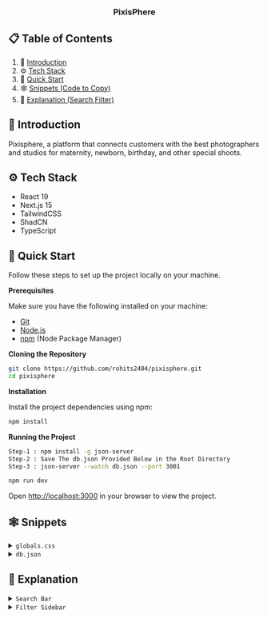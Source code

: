 <div align="center">
    <h3 align="center">PixisPhere</h3>
</div>

## 📋 <a name="table">Table of Contents</a>

1. 🤖 [Introduction](#introduction)
2. ⚙️ [Tech Stack](#tech-stack)
3. 🤸 [Quick Start](#quick-start)
4. 🕸️ [Snippets (Code to Copy)](#snippets)
5.  🧠 [Explanation (Search,Filter)](#explanation)

## <a name="introduction">🤖 Introduction</a>

Pixisphere, a platform that connects customers with the best photographers and studios for maternity, newborn, birthday, and other special shoots.

## <a name="tech-stack">⚙️ Tech Stack</a>

- React 19
- Next.js 15
- TailwindCSS
- ShadCN
- TypeScript

## <a name="quick-start">🤸 Quick Start</a>

Follow these steps to set up the project locally on your machine.

**Prerequisites**

Make sure you have the following installed on your machine:

- [Git](https://git-scm.com/)
- [Node.js](https://nodejs.org/en)
- [npm](https://www.npmjs.com/) (Node Package Manager)

**Cloning the Repository**

```bash
git clone https://github.com/rohits2404/pixisphere.git
cd pixisphere
```

**Installation**

Install the project dependencies using npm:

```bash
npm install
```

**Running the Project**

```bash
Step-1 : npm install -g json-server
Step-2 : Save The db.json Provided Below in the Root Directory
Step-3 : json-server --watch db.json --port 3001

npm run dev
```

Open [http://localhost:3000](http://localhost:3000) in your browser to view the project.

## <a name="snippets">🕸️ Snippets</a>

<details>
<summary><code>globals.css</code></summary>

```css
@import "tailwindcss";
@import "tw-animate-css";

@custom-variant dark (&:is(.dark *));

@theme inline {
  --color-background: var(--background);
  --color-foreground: var(--foreground);
  --font-sans: var(--font-geist-sans);
  --font-mono: var(--font-geist-mono);
  --color-sidebar-ring: var(--sidebar-ring);
  --color-sidebar-border: var(--sidebar-border);
  --color-sidebar-accent-foreground: var(--sidebar-accent-foreground);
  --color-sidebar-accent: var(--sidebar-accent);
  --color-sidebar-primary-foreground: var(--sidebar-primary-foreground);
  --color-sidebar-primary: var(--sidebar-primary);
  --color-sidebar-foreground: var(--sidebar-foreground);
  --color-sidebar: var(--sidebar);
  --color-chart-5: var(--chart-5);
  --color-chart-4: var(--chart-4);
  --color-chart-3: var(--chart-3);
  --color-chart-2: var(--chart-2);
  --color-chart-1: var(--chart-1);
  --color-ring: var(--ring);
  --color-input: var(--input);
  --color-border: var(--border);
  --color-destructive: var(--destructive);
  --color-accent-foreground: var(--accent-foreground);
  --color-accent: var(--accent);
  --color-muted-foreground: var(--muted-foreground);
  --color-muted: var(--muted);
  --color-secondary-foreground: var(--secondary-foreground);
  --color-secondary: var(--secondary);
  --color-primary-foreground: var(--primary-foreground);
  --color-primary: var(--primary);
  --color-popover-foreground: var(--popover-foreground);
  --color-popover: var(--popover);
  --color-card-foreground: var(--card-foreground);
  --color-card: var(--card);
  --radius-sm: calc(var(--radius) - 4px);
  --radius-md: calc(var(--radius) - 2px);
  --radius-lg: var(--radius);
  --radius-xl: calc(var(--radius) + 4px);
}

:root {
  --radius: 0.625rem;
  --background: oklch(1 0 0);
  --foreground: oklch(0.145 0 0);
  --card: oklch(1 0 0);
  --card-foreground: oklch(0.145 0 0);
  --popover: oklch(1 0 0);
  --popover-foreground: oklch(0.145 0 0);
  --primary: oklch(0.205 0 0);
  --primary-foreground: oklch(0.985 0 0);
  --secondary: oklch(0.97 0 0);
  --secondary-foreground: oklch(0.205 0 0);
  --muted: oklch(0.97 0 0);
  --muted-foreground: oklch(0.556 0 0);
  --accent: oklch(0.97 0 0);
  --accent-foreground: oklch(0.205 0 0);
  --destructive: oklch(0.577 0.245 27.325);
  --border: oklch(0.922 0 0);
  --input: oklch(0.922 0 0);
  --ring: oklch(0.708 0 0);
  --chart-1: oklch(0.646 0.222 41.116);
  --chart-2: oklch(0.6 0.118 184.704);
  --chart-3: oklch(0.398 0.07 227.392);
  --chart-4: oklch(0.828 0.189 84.429);
  --chart-5: oklch(0.769 0.188 70.08);
  --sidebar: oklch(0.985 0 0);
  --sidebar-foreground: oklch(0.145 0 0);
  --sidebar-primary: oklch(0.205 0 0);
  --sidebar-primary-foreground: oklch(0.985 0 0);
  --sidebar-accent: oklch(0.97 0 0);
  --sidebar-accent-foreground: oklch(0.205 0 0);
  --sidebar-border: oklch(0.922 0 0);
  --sidebar-ring: oklch(0.708 0 0);
}

.dark {
  --background: oklch(0.145 0 0);
  --foreground: oklch(0.985 0 0);
  --card: oklch(0.205 0 0);
  --card-foreground: oklch(0.985 0 0);
  --popover: oklch(0.205 0 0);
  --popover-foreground: oklch(0.985 0 0);
  --primary: oklch(0.922 0 0);
  --primary-foreground: oklch(0.205 0 0);
  --secondary: oklch(0.269 0 0);
  --secondary-foreground: oklch(0.985 0 0);
  --muted: oklch(0.269 0 0);
  --muted-foreground: oklch(0.708 0 0);
  --accent: oklch(0.269 0 0);
  --accent-foreground: oklch(0.985 0 0);
  --destructive: oklch(0.704 0.191 22.216);
  --border: oklch(1 0 0 / 10%);
  --input: oklch(1 0 0 / 15%);
  --ring: oklch(0.556 0 0);
  --chart-1: oklch(0.488 0.243 264.376);
  --chart-2: oklch(0.696 0.17 162.48);
  --chart-3: oklch(0.769 0.188 70.08);
  --chart-4: oklch(0.627 0.265 303.9);
  --chart-5: oklch(0.645 0.246 16.439);
  --sidebar: oklch(0.205 0 0);
  --sidebar-foreground: oklch(0.985 0 0);
  --sidebar-primary: oklch(0.488 0.243 264.376);
  --sidebar-primary-foreground: oklch(0.985 0 0);
  --sidebar-accent: oklch(0.269 0 0);
  --sidebar-accent-foreground: oklch(0.985 0 0);
  --sidebar-border: oklch(1 0 0 / 10%);
  --sidebar-ring: oklch(0.556 0 0);
}

@layer base {
  * {
    @apply border-border outline-ring/50;
  }
  body {
    @apply bg-background text-foreground;
  }
}

@keyframes float {
    0%, 100% { transform: translateY(0) rotate(0deg); }
    50% { transform: translateY(-20px) rotate(2deg); }
}

@keyframes floatDelay {
    0%, 100% { transform: translateY(0) rotate(0deg); }
    50% { transform: translateY(20px) rotate(-2deg); }
}

@keyframes floatRandom {
    0% { transform: translate(0, 0) rotate(0deg); }
    33% { transform: translate(10px, -15px) rotate(5deg); }
    66% { transform: translate(-5px, 10px) rotate(-3deg); }
    100% { transform: translate(0, 0) rotate(0deg); }
}

@keyframes fadeInDown {
    from { opacity: 0; transform: translateY(-20px); }
    to { opacity: 1; transform: translateY(0); }
}

@keyframes fadeInUp {
    from { opacity: 0; transform: translateY(20px); }
    to { opacity: 1; transform: translateY(0); }
}

.animate-float-slow {
    animation: float 8s ease-in-out infinite;
}

.animate-float-delay {
    animation: floatDelay 10s ease-in-out 1s infinite;
}

.animate-float-random {
    animation: floatRandom 15s ease-in-out infinite;
}

.animate-fade-in-down {
    animation: fadeInDown 1s ease-out forwards;
}

.animate-fade-in-up {
    animation: fadeInUp 1s ease-out 0.2s forwards;
}

@keyframes fade-in {
  from { opacity: 0; }
  to { opacity: 1; }
}

@keyframes fade-in-up {
  from { opacity: 0; transform: translateY(5px); }
  to { opacity: 1; transform: translateY(0); }
}

.animate-fade-in {
  animation: fade-in 0.3s ease-out forwards;
}

.animate-fade-in-up {
  animation: fade-in-up 0.3s ease-out forwards;
}

@keyframes fade-in {
    from { opacity: 0; }
    to { opacity: 1; }
}

@keyframes scale-in {
    from { transform: scale(0.95); opacity: 0; }
    to { transform: scale(1); opacity: 1; }
}

.animate-fade-in {
    animation: fade-in 0.3s ease-out forwards;
}

.animate-scale-in {
    animation: scale-in 0.3s cubic-bezier(0.16, 1, 0.3, 1) forwards;
}

@keyframes pulse {
    0%, 100% { opacity: 0.8; }
    50% { opacity: 1; }
}

.animate-pulse-slow {
    animation: pulse 3s ease-in-out infinite;
}

@keyframes fade-in {
    from { opacity: 0; transform: translateY(5px); }
    to { opacity: 1; transform: translateY(0); }
}

.animate-fade-in {
    animation: fade-in 0.5s ease-out forwards;
}

@keyframes fade-in {
    from { opacity: 0; transform: translateY(5px); }
    to { opacity: 1; transform: translateY(0); }
}

.animate-fade-in {
    animation: fade-in 0.5s ease-out forwards;
}

/* Add this to your button variants if not already present */
.bg-gradient-to-r {
    background-size: 200% auto;
    transition: background-position 0.5s ease;
}

.bg-gradient-to-r:hover {
    background-position: right center;
}

/* Entry animations */
@keyframes fade-in {
  from { opacity: 0; }
  to { opacity: 1; }
}

@keyframes fade-in-up {
  from { opacity: 0; transform: translateY(10px); }
  to { opacity: 1; transform: translateY(0); }
}

@keyframes slide-in-left {
  from { opacity: 0; transform: translateX(-20px); }
  to { opacity: 1; transform: translateX(0); }
}

@keyframes scale-in {
  from { opacity: 0; transform: scale(0.95); }
  to { opacity: 1; transform: scale(1); }
}

.animate-fade-in {
  animation: fade-in 0.6s ease-out forwards;
}

.animate-fade-in-up {
  animation: fade-in-up 0.6s ease-out forwards;
}

.animate-slide-in-left {
  animation: slide-in-left 0.6s ease-out forwards;
}

.animate-scale-in {
  animation: scale-in 0.6s ease-out forwards;
}

@keyframes fade-in {
  from { opacity: 0; transform: translateY(5px); }
  to { opacity: 1; transform: translateY(0); }
}

@keyframes pulse-slow {
  0%, 100% { opacity: 0.8; transform: scale(1); }
  50% { opacity: 1; transform: scale(1.05); }
}

.animate-fade-in {
  animation: fade-in 0.5s ease-out forwards;
}

.animate-pulse-slow {
  animation: pulse-slow 2s ease-in-out infinite;
}

/* For gradient buttons */
.bg-gradient-to-r {
  background-size: 200% auto;
  transition: background-position 0.5s ease;
}

.bg-gradient-to-r:hover {
  background-position: right center;
}

@keyframes fade-in {
  from { opacity: 0; }
  to { opacity: 1; }
}

.animate-fade-in {
  animation: fade-in 0.6s ease-out forwards;
}

/* For gradient buttons */
.bg-gradient-to-r {
  background-size: 200% auto;
  transition: background-position 0.5s ease;
}

.bg-gradient-to-r:hover {
  background-position: right center;
}
```
</details>

<details>
<summary><code>db.json</code></summary>
```
    {
    "photographers": [
        {
            "id": 1,
            "name": "Ravi Studio",
            "location": "Bengaluru",
            "price": 10000,
            "rating": 4.6,
            "styles": ["Outdoor", "Studio"],
            "tags": ["Candid", "Maternity"],
            "bio": "Award-winning studio specializing in maternity and newborn shoots.",
            "profilePic": "/images/1/ravi.png",
            "portfolio": ["/images/1/m1.jpg", "/images/1/m2.jpg"],
            "reviews": [
                {
                    "name": "Ananya",
                    "rating": 5,
                    "comment": "Truly amazing photos and experience!",
                    "date": "2024-12-15"
                }
            ]
        },
        {
            "id": 2,
            "name": "Lens Queen Photography",
            "location": "Delhi",
            "price": 15000,
            "rating": 4.2,
            "styles": ["Candid", "Indoor"],
            "tags": ["Newborn", "Birthday"],
            "bio": "Delhi-based candid specialist for kids and birthday parties.",
            "profilePic": "/images/2/lens.png",
            "portfolio": ["/images/2/m1.png", "/images/2/m2.png"],
            "reviews": [
                {
                    "name": "Priya",
                    "rating": 4,
                    "comment": "Very professional and punctual!",
                    "date": "2024-10-01"
                }
            ]
        },
        {
            "id": 3,
            "name": "Click Factory",
            "location": "Mumbai",
            "price": 8000,
            "rating": 4.8,
            "styles": ["Studio", "Outdoor", "Traditional"],
            "tags": ["Wedding", "Pre-wedding"],
            "bio": "Capturing timeless wedding stories across India.",
            "profilePic": "/images/3/clickfactory.png",
            "portfolio": ["/images/3/clickfactory1.png", "/images/3/clickfactory2.png"],
            "reviews": [
                {
                    "name": "Rahul",
                    "rating": 5,
                    "comment": "We loved every single moment they captured.",
                    "date": "2025-01-22"
                }
            ]
        },
        {
            "id": 4,
            "name": "Moments by Neha",
            "location": "Bengaluru",
            "price": 12000,
            "rating": 4.3,
            "styles": ["Outdoor", "Candid"],
            "tags": ["Maternity", "Couple"],
            "bio": "Natural light specialist focusing on emotional storytelling.",
            "profilePic": "/images/4/neha.png",
            "portfolio": ["/images/4/neha1.png", "/images/4/neha2.png"],
            "reviews": [
                {
                    "name": "Sneha",
                    "rating": 4.5,
                    "comment": "Captured our maternity journey so beautifully.",
                    "date": "2024-11-05"
                }
            ]
        },
        {
            "id": 5,
            "name": "Snapshot Studio",
            "location": "Hyderabad",
            "price": 7000,
            "rating": 3.9,
            "styles": ["Studio"],
            "tags": ["Birthday", "Family"],
            "bio": "Affordable indoor shoots with creative themes.",
            "profilePic": "/images/5/snapshot.png",
            "portfolio": ["/images/5/snapshot1.png", "/images/5/snapshot2.png"],
            "reviews": [
                {
                    "name": "Vikram",
                    "rating": 3.5,
                    "comment": "Decent service, could improve on punctuality.",
                    "date": "2024-09-10"
                }
            ]
        }
    ]
}
```
</details>

## <a name="explanation">🧠 Explanation</a>

<details>
<summary><code>Search Bar</code></summary>
```

## 🔍 `SearchBar` Component

The `SearchBar` is a responsive, debounced search input component that allows users to search for photographers by name, location, or tag. It integrates seamlessly with global state management via `Zustand` and is optimized to avoid unnecessary updates using debounce logic.

### 📁 Location

`/components/SearchBar.tsx`

---

### ⚙️ Core Features

* **Debounced Search Input:** Prevents excessive filtering by applying a 300ms debounce delay.
* **Live State Binding:** Connects user input to the global filter store (`useFilterStore`) in real-time.
* **Focus and UX Enhancements:** Stylish input with animated focus states, icon transitions, and a dynamic clear button.
* **Lucide Icons + Shadcn UI:** Clean and consistent visuals using the `lucide-react` and `shadcn/ui` libraries.

---

### 🧠 Logic Breakdown

#### 1. **State Management**

```ts
const [input, setInput] = useState('');
const [isFocused, setIsFocused] = useState(false);
```

* `input`: Stores current value of the search bar.
* `isFocused`: Tracks input focus for styling.

#### 2. **Global Filter Update via Zustand**

```ts
const setFilters = useFilterStore((s) => s.setFilters);
```

* Links the search value to the app's global filter state using Zustand store.

#### 3. **Debounce Implementation**

```ts
useEffect(() => {
  const timeout = setTimeout(() => {
    setFilters({ search: input.toLowerCase() });
  }, 300);

  return () => clearTimeout(timeout);
}, [input, setFilters]);
```

* A **debounce** is a method to delay function execution until user stops typing.
* Here, every time `input` changes:

  * A 300ms timer starts.
  * If the user types again, the previous timer is **cleared**.
  * After 300ms of no typing, `setFilters()` is triggered.
* This ensures **efficient** and **minimal** re-rendering and store updates.

#### 4. **Clear Input Logic**

```ts
const clearInput = () => {
  setInput('');
  setFilters({ search: '' });
};
```

* Resets input and clears filters when the ❌ icon is clicked.

---

### 🎨 UI Behavior Highlights

* 💡 Gradient background appears on focus or hover.
* 🔍 Search icon animates based on focus.
* ❌ Clear button only appears when input is not empty.
* 🎯 Fully accessible with `aria-labels`.

---

### 🧰 Dependencies

* ✅ React
* ✅ Zustand (via `useFilterStore`)
* ✅ Lucide React (icons)
* ✅ Shadcn UI (`Input`, `Button`)

</details>

<details>
<summary><code>Filter Sidebar</code></summary>
```
---

## 🧠 `useFilterStore` (Zustand Store)

The `useFilterStore` is a global state management store built with [Zustand](https://github.com/pmndrs/zustand). It provides a centralized way to manage and update filtering criteria for a photographer listing application.

---

### 📁 Location

`/store/FilterStore.ts`

---

### 🎯 Purpose

This store allows components across the app (like `SearchBar`, filters, sorting dropdowns, etc.) to:

* ✅ Update filter values (city, rating, price, etc.)
* ✅ Apply search queries (with debounce)
* ✅ Reset all filters with a single action

---

### 🧩 Filter State Structure

```ts
interface FilterState {
  city: string;
  priceRange: [number, number];   // Min and max price
  rating: number;                 // Minimum rating
  styles: string[];               // Selected photography styles (e.g. portrait, wedding)
  sortBy: 'price-asc' | 'rating-desc' | 'recent'; // Sorting method
  search: string;                 // Search input text
}
```

These fields are tailored to refine search results dynamically across the application.

---

### ⚙️ Store Initialization & Methods

```ts
export const useFilterStore = create<FilterState>((set) => ({
  city: '',
  priceRange: [0, 20000],
  rating: 0,
  styles: [],
  sortBy: 'recent',
  search: '',

  setFilters: (filters) => set((state) => ({ ...state, ...filters })),

  resetFilters: () => set({
    city: '',
    priceRange: [0, 20000],
    rating: 0,
    styles: [],
    sortBy: 'recent',
    search: '',
  }),
}));
```

#### ✅ `setFilters(filters: Partial<FilterState>)`

* Merges incoming filters with existing state.
* Used in components like `SearchBar`, price sliders, rating filters, etc.
* Supports partial updates, e.g., `{ rating: 4 }` only updates rating without affecting other filters.

#### 🔁 `resetFilters()`

* Resets all filters to their initial values.
* Useful when user clicks “Clear Filters” or navigates to a fresh search.

---

### 🕒 Debounce Integration (from `SearchBar`)

The `search` field is often updated **indirectly via debounce** from the `SearchBar` component:

```ts
useEffect(() => {
  const timeout = setTimeout(() => {
    setFilters({ search: input.toLowerCase() });
  }, 300);
  return () => clearTimeout(timeout);
}, [input]);
```

This means:

* The store only receives `search` updates **after 300ms of inactivity**.
* Reduces unnecessary store updates or re-renders.
* Keeps filtering performance smooth, especially with larger datasets.

---

### 🧰 Tech Stack

* ✅ [Zustand](https://github.com/pmndrs/zustand) for state management
* ✅ TypeScript for type safety and autocomplete
* 🔗 Connected to debounced inputs like `SearchBar`

---

</details>
